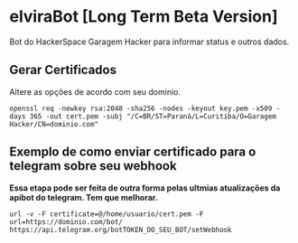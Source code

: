 # elviraBot [Long Term Beta Version]

Bot do HackerSpace Garagem Hacker para informar status e outros dados.

## Gerar Certificados

Altere as opções de acordo com seu dominio.

`
openssl req -newkey rsa:2048 -sha256 -nodes -keyout key.pem -x509 -days 365 -out cert.pem -subj "/C=BR/ST=Paraná/L=Curitiba/O=Garagem Hacker/CN=dominio.com"
`

## Exemplo de como enviar certificado para o telegram sobre seu webhook

__Essa etapa pode ser feita de outra forma pelas ultmias atualizações da apibot do telegram. Tem que melhorar.__

`url -v -F certificate=@/home/usuario/cert.pem -F url=https://dominio.com/bot/ https://api.telegram.org/botTOKEN_DO_SEU_BOT/setWebhook`
